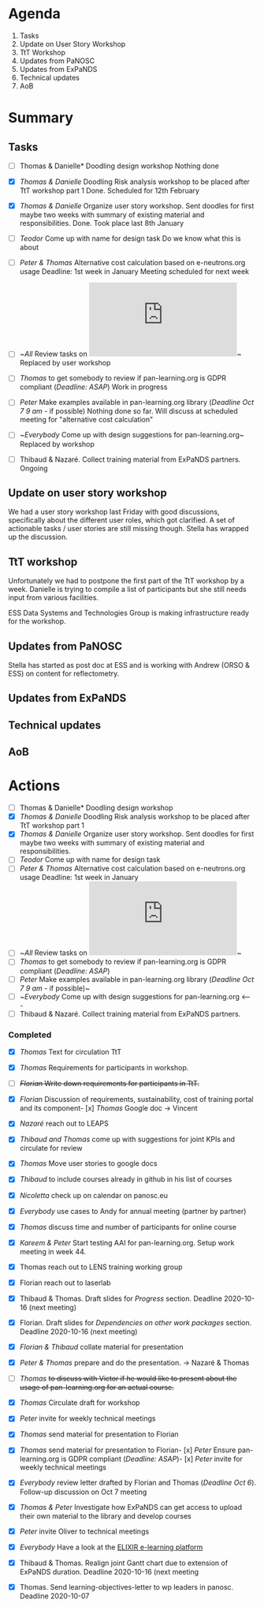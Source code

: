 Agenda
======

1. Tasks
1. Update on User Story Workshop
1. TtT Workshop
1. Updates from PaNOSC
1. Updates from ExPaNDS
1. Technical updates
1. AoB


Summary
=======


## Tasks

- [ ] Thomas & Danielle* Doodling design workshop
Nothing done

- [x] *Thomas & Danielle* Doodling Risk analysis workshop to be placed after TtT workshop part 1
Done. Scheduled for 12th February

- [x] *Thomas & Danielle* Organize user story workshop. Sent doodles for first maybe two weeks with summary of existing material and responsibilities. 
Done. Took place last 8th January 

- [ ] *Teodor* Come up with name for design task
Do we know what this is about

- [ ] *Peter & Thomas* Alternative cost calculation based on e-neutrons.org usage  Deadline: 1st week in January 
Meeting scheduled for next week

- [ ] ~*All* Review tasks on ![mind map](https://github.com/panosc-eu/panosc/blob/master/Work%20Packages/WP8%20User%20Training/MeetingMinutes/snippets/Requirements.pdf)~
Replaced by user workshop

- [ ] *Thomas* to get somebody to review if pan-learning.org is GDPR compliant (*Deadline: ASAP*)
Work in progress

- [ ] *Peter* Make examples available in pan-learning.org library (*Deadline Oct 7 9 am* - if possible)
Nothing done so far. Will discuss at scheduled meeting for "alternative cost calculation"

- [ ] ~*Everybody* Come up with design suggestions for pan-learning.org~
Replaced by workshop

- [ ] Thibaud & Nazaré. Collect training material from ExPaNDS partners. 
Ongoing


## Update on user story workshop

We had a user story workshop last Friday with good discussions, specifically about the different user roles, which got clarified. A set of actionable tasks / user stories are still missing though. Stella has wrapped up the discussion.

## TtT workshop

Unfortunately we had to postpone the first part of the TtT workshop by a week. Danielle is trying to compile a list of participants but she still needs input from various facilities.

ESS Data Systems and Technologies Group is making infrastructure ready for the workshop. 
 

## Updates from PaNOSC
Stella has started as post doc at ESS and is working with Andrew (ORSO & ESS) on content for reflectometry.


## Updates from ExPaNDS



## Technical updates


## AoB



Actions
=======
- [ ] Thomas & Danielle* Doodling design workshop
- [x] *Thomas & Danielle* Doodling Risk analysis workshop to be placed after TtT workshop part 1
- [x] *Thomas & Danielle* Organize user story workshop. Sent doodles for first maybe two weeks with summary of existing material and responsibilities. 
- [ ] *Teodor* Come up with name for design task
- [ ] *Peter & Thomas* Alternative cost calculation based on e-neutrons.org usage  Deadline: 1st week in January 
- [ ] ~*All* Review tasks on ![mind map](https://github.com/panosc-eu/panosc/blob/master/Work%20Packages/WP8%20User%20Training/MeetingMinutes/snippets/Requirements.pdf)~
- [ ] *Thomas* to get somebody to review if pan-learning.org is GDPR compliant (*Deadline: ASAP*)
- [ ] *Peter* Make examples available in pan-learning.org library (*Deadline Oct 7 9 am* - if possible)~
- [ ] ~*Everybody* Come up with design suggestions for pan-learning.org <---
- [ ] Thibaud & Nazaré. Collect training material from ExPaNDS partners. 

### Completed
- [x] *Thomas* Text for circulation TtT
- [x] *Thomas* Requirements for participants in workshop.
- [ ] ~~*Florian* Write down requirements for participants in TtT.~~
- [x] *Florian* Discussion of requirements, sustainability, cost of training portal and its component- [x] *Thomas* Google doc -> Vincent
- [x] *Nazaré* reach out to LEAPS 
- [x] *Thibaud and Thomas* come up with suggestions for joint KPIs and circulate for review
- [x] *Thomas* Move user stories to google docs
- [x] *Thibaud* to include courses already in github in his list of courses
- [x] *Nicoletta* check up on calendar on panosc.eu
- [x] *Everybody* use cases to Andy for annual meeting (partner by partner)
- [x] *Thomas* discuss time and number of participants for online course
- [x] *Kareem & Peter* Start testing AAI for pan-learning.org. Setup work meeting in week 44.
- [x] Thomas reach out to LENS training working group
- [x] Florian reach out to laserlab
- [x] Thibaud & Thomas. Draft slides for *Progress* section. Deadline 2020-10-16 (next meeting)
- [x] Florian. Draft slides for *Dependencies on other work packages* section. Deadline 2020-10-16 (next meeting)
- [x] *Florian & Thibaud* collate material for presentation
- [x] *Peter & Thomas* prepare and do the presentation. -> Nazaré & Thomas
- [ ] *Thomas* ~~to discuss with Victor if he would like to present about the usage of pan-learning.org for an actual course.~~
- [x] *Thomas* Circulate draft for workshop
- [x] *Peter* invite for weekly technical meetings
- [x] *Thomas* send material for presentation to Florian
- [x] *Thomas* send material for presentation to Florian- [x] *Peter* Ensure pan-learning.org is GDPR compliant (*Deadline: ASAP*)- [x] *Peter* invite for weekly technical meetings
- [x] *Everybody* review letter drafted by Florian and Thomas (*Deadline Oct 6*). Follow-up discussion on Oct 7 meeting
- [x] *Thomas & Peter* Investigate how ExPaNDS can get access to upload their own material to the library and develop courses
- [x] *Peter* invite Oliver to technical meetings
- [x] *Everybody* Have a look at the [ELIXIR e-learning platform](https://elixir.mf.uni-lj.si)
- [x] Thibaud & Thomas. Realign joint Gantt chart due to extension of ExPaNDS duration. Deadline 2020-10-16 (next meeting
- [x] Thomas. Send learning-objectives-letter to wp leaders in panosc. Deadline 2020-10-07




